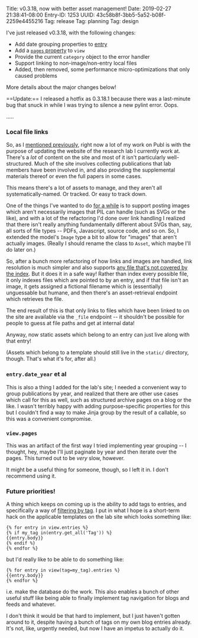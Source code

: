 Title: v0.3.18, now with better asset management!
Date: 2019-02-27 21:38:41-08:00
Entry-ID: 1253
UUID: 43c58b8f-3bb5-5a52-b08f-2259e4455216
Tag: release
Tag: planning
Tag: design

I've just released v0.3.18, with the following changes:

* Add date grouping properties to [entry](/api/entry#date_grouper)
* Add a [`pages` property](/api/view#all_pages) to `view`
* Provide the current `category` object to the error handler
* Support linking to non-image/non-entry local files
* Added, then removed, some performance micro-optimizations that only caused problems

More details about the major changes below!

==Update:== I released a hotfix as 0.3.18.1 because there was a last-minute bug that snuck in while I was trying to silence a new pylint error. Oops.

.....

### Local file links

So, as I [mentioned previously](478), right now a lot of my work on Publ is with the purpose of updating the website of the research lab I currently work at. There's a *lot* of content on the site and most of it isn't particularly well-structured. Much of the site involves collecting publications that lab members have been involved in, and also providing the supplemental materials thereof or even the full papers in some cases.

This means there's a lot of assets to manage, and they aren't all systematically-named. Or tracked. Or easy to track down.

One of the things I've wanted to do [for a while](/issue/141) is to support posting images which aren't necessarily images that PIL can handle (such as SVGs or the like), and with a lot of the refactoring I'd done over link handling I realized that there isn't really anything fundamentally different about SVGs than, say, all sorts of file types -- PDFs, Javascript, source code, and so on. So, I extended the model's `Image` type a bit to allow for "images" that aren't actually images. (Really I should rename the class to `Asset`, which maybe I'll do later on.)

So, after a bunch more refactoring of how links and images are handled, link resolution is much simpler and also supports [any file that's not covered by the index](/tests/assets.md). But it does it in a safe way! Rather than index every possible file, it only indexes files which are pointed to by an entry, and if that file isn't an image, it gets assigned a fictional filename which is (essentially) unguessable but humane, and then there's an asset-retrieval endpoint which retrieves the file.

The end result of this is that only links to files which have been linked to on the site are available via the `_file` endpoint -- it shouldn't be possible for people to guess at file paths and get at internal data!

Anyway, now static assets which belong to an entry can just live along with that entry!

(Assets which belong to a template should still live in the `static/` directory, though. That's what it's for, after all.)

### `entry.date_year` et al

This is also a thing I added for the lab's site; I needed a convenient way to group publications by year, and realized that there are other use cases which call for this as well, such as structured archive pages on a blog or the like. I wasn't terribly happy with adding purpose-specific properties for this but I couldn't find a way to make Jinja group by the result of a callable, so this was a convenient compromise.

### `view.pages`

This was an artifact of the first way I tried implementing year grouping -- I thought, hey, maybe I'll just paginate by year and then iterate over the pages. This turned out to be *very* slow, however.

It might be a useful thing for someone, though, so I left it in. I don't recommend using it.

### Future priorities!

A thing which keeps on coming up is the ability to add tags to entries, and specifically a way of [filtering by tag](/issue/22 "wow that one's been open a while"). I put in what I hope is a short-term hack on the applicable templates on the lab site which looks something like:

```jinja2
{% for entry in view.entries %}
{% if my_tag in(entry.get_all('Tag')) %}
{{entry.body}}
{% endif %}
{% endfor %}
```

but I'd really like to be able to do something like:

```jinja2
{% for entry in view(tag=my_tag).entries %}
{{entry.body}}
{% endfor %}
```

i.e. make the database do the work. This also enables a bunch of other useful stuff like being able to finally implement tag navigation for blogs and feeds and whatever.

I don't think it would be that hard to implement, but I just haven't gotten around to it, despite having a bunch of tags on my own blog entries already. It's not, like, urgently needed, but now I have an impetus to actually do it.

